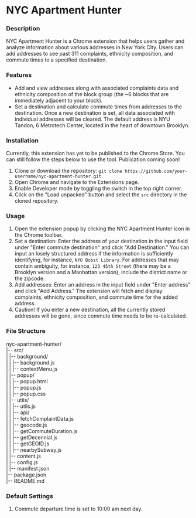 # NYC Apartment Hunter
### Description
NYC Apartment Hunter is a Chrome extension that helps users gather and analyze information about various addresses in New York City. Users can add addresses to see past 311 complaints, ethnicity composition, and commute times to a specified destination.

### Features
- Add and view addresses along with associated complaints data and ethnicity composition of the block group (the ~6 blocks that are immediately adjacent to your block).  
- Set a destination and calculate commute times from addresses to the destination. Once a new destination is set, all data associated with individual addresses will be cleared. The default address is NYU Tandon, 6 Metrotech Center, located in the heart of downtown Brooklyn.  

### Installation
Currently, this extension has yet to be published to the Chrome Store. You can still follow the steps below to use the tool. Publication coming soon!  
1. Clone or download the repository: `git clone https://github.com/your-username/nyc-apartment-hunter.git`  
2. Open Chrome and navigate to the Extensions page.   
3. Enable Developer mode by toggling the switch in the top right corner.   
4. Click on the "Load unpacked" button and select the `src` directory in the cloned repository.   

### Usage
1. Open the extension popup by clicking the NYC Apartment Hunter icon in the Chrome toolbar.  
2. Set a destination: Enter the address of your destination in the input field under "Enter commute destination" and click "Add Destination." You can input an losely structured address if the information is sufficiently identifying, for instance, `NYU Bobst Library`. For addresses that may contain ambiguity, for instance, `123 45th Street` (there may be a Brooklyn version and a Manhattan version), include the district name or the zipcode. 
3. Add addresses: Enter an address in the input field under "Enter address" and click "Add Address."
The extension will fetch and display complaints, ethnicity composition, and commute time for the added address.
4. Caution! If you enter a new destination, all the currently stored addresses will be gone, since commute time needs to be re-calculated. 

### File Structure
nyc-apartment-hunter/  
|-- src/  
|   |-- background/  
|   |   |-- background.js   
|   |   |-- contextMenu.js  
|   |-- popup/  
|   |   |-- popup.html  
|   |   |-- popup.js  
|   |   |-- popup.css  
|   |-- utils/   
|   |   |-- utils.js  
|   |   |-- api/  
|   |       |-- fetchComplaintData.js  
|   |       |-- geocode.js  
|   |       |-- getCommuteDuration.js  
|   |       |-- getDecennial.js  
|   |       |-- getGEOID.js  
|   |       |-- nearbySubway.js  
|   |-- content.js   
|   |-- config.js  
|   |-- manifest.json   
|-- package.json  
|-- README.md  


### Default Settings
1. Commute departure time is set to 10:00 am next day. 
